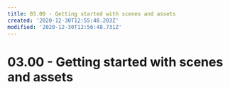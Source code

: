 ```yaml
---
title: 03.00 - Getting started with scenes and assets
created: '2020-12-30T12:55:48.203Z'
modified: '2020-12-30T12:56:48.731Z'
---
```


# 03.00 - Getting started with scenes and assets
